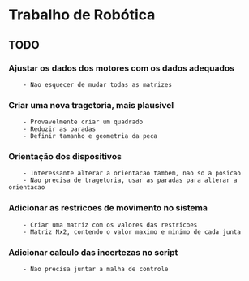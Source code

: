 # Trabalho de Robótica

## TODO

### Ajustar os dados dos motores com os dados adequados
        - Nao esquecer de mudar todas as matrizes

### Criar uma nova tragetoria, mais plausivel
        - Provavelmente criar um quadrado
        - Reduzir as paradas
        - Definir tamanho e geometria da peca

### Orientação dos dispositivos
        - Interessante alterar a orientacao tambem, nao so a posicao
        - Nao precisa de tragetoria, usar as paradas para alterar a orientacao

### Adicionar as restricoes de movimento no sistema
        - Criar uma matriz com os valores das restricoes
        - Matriz Nx2, contendo o valor maximo e minimo de cada junta

### Adicionar calculo das incertezas no script
        - Nao precisa juntar a malha de controle

